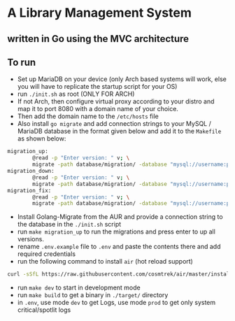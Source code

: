 # A Library Management System 
## written in Go using the MVC architecture

## To run
- Set up MariaDB on your device (only Arch based systems will work, else you will have to replicate the startup script for your OS)
- run `./init.sh` as root (ONLY FOR ARCH)
- If not Arch, then configure virtual proxy according to your distro and map it to port 8080 with a domain name of your choice.
- Then add the domain name to the `/etc/hosts` file
- Also install `go migrate` and add connection strings to your MySQL / MariaDB database in the format given below and add it to the `Makefile` as shown below:
```bash
migration_up:
		@read -p "Enter version: " v; \
		migrate -path database/migration/ -database "mysql://username:password@tcp(localhost:port<usually 3306>)/databasename?" -verbose up	$$v
migration_down:
		@read -p "Enter version: " v; \
		migrate -path database/migration/ -database "mysql://username:password@tcp(localhost:port<usually 3306>)/databasename?" -verbose down $$v
migration_fix:
		@read -p "Enter version: " v; \
		migrate -path database/migration/ -database "mysql://username:password@tcp(localhost:port<usually 3306>)/databasename?" force $$v
```
- Install Golang-Migrate from the AUR and provide a connection string to the database in the `./init.sh` script
- run `make migration_up` to run the migrations and press enter to up all versions.
- rename `.env.example` file to `.env` and paste the contents there and add required credentials
- run the following command to install `air` (hot reload support)
```bash
curl -sSfL https://raw.githubusercontent.com/cosmtrek/air/master/install.sh | sh -s -- -b $(go env GOPATH)/bin
```
- run `make dev` to start in development mode
- run `make build` to get a binary in `./target/` directory
- in `.env`, use mode `dev` to get Logs, use mode `prod` to get only system critical/spotlit logs
